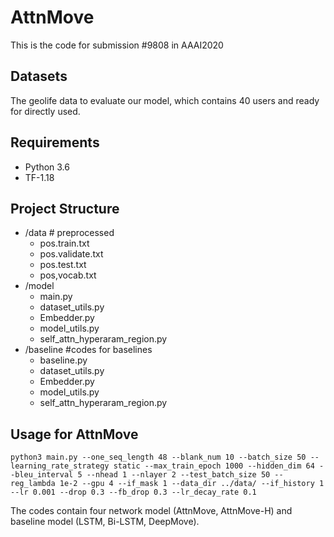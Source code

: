 # AttnMove
This is the code for submission #9808 in AAAI2020 


## Datasets

The geolife data to evaluate our model, which contains 40 users and ready for directly used. 

## Requirements

- Python 3.6
- TF-1.18

## Project Structure

- /data # preprocessed
  - pos.train.txt
  - pos.validate.txt
  - pos.test.txt
  - pos,vocab.txt
- /model
  - main.py
  - dataset_utils.py
  - Embedder.py
  - model_utils.py
  - self_attn_hyperaram_region.py
- /baseline #codes for baselines 
  - baseline.py
  - dataset_utils.py
  - Embedder.py
  - model_utils.py
  - self_attn_hyperaram_region.py

## Usage for AttnMove

```
python3 main.py --one_seq_length 48 --blank_num 10 --batch_size 50 --learning_rate_strategy static --max_train_epoch 1000 --hidden_dim 64 --bleu_interval 5 --nhead 1 --nlayer 2 --test_batch_size 50 --reg_lambda 1e-2 --gpu 4 --if_mask 1 --data_dir ../data/ --if_history 1 --lr 0.001 --drop 0.3 --fb_drop 0.3 --lr_decay_rate 0.1
```

The codes contain four network model (AttnMove, AttnMove-H) and baseline model (LSTM, Bi-LSTM, DeepMove). 
